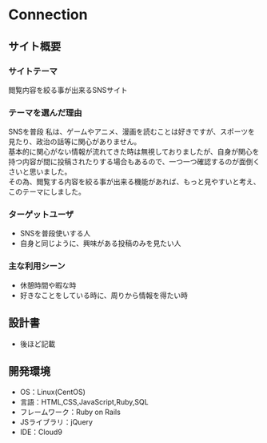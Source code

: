 # Connection

## サイト概要
### サイトテーマ
 閲覧内容を絞る事が出来るSNSサイト
​
### テーマを選んだ理由
 SNSを普段
 私は、ゲームやアニメ、漫画を読むことは好きですが、スポーツを見たり、政治の話等に関心がありません。<br>
 基本的に関心がない情報が流れてきた時は無視しておりましたが、自身が関心を持つ内容が間に投稿されたりする場合もあるので、一つ一つ確認するのが面倒くさいと思いました。<br>
 その為、閲覧する内容を絞る事が出来る機能があれば、もっと見やすいと考え、このテーマにしました。

### ターゲットユーザ
- SNSを普段使いする人
- 自身と同じように、興味がある投稿のみを見たい人
​
### 主な利用シーン
- 休憩時間や暇な時
- 好きなことをしている時に、周りから情報を得たい時
​
## 設計書
- 後ほど記載
​
## 開発環境
- OS：Linux(CentOS)
- 言語：HTML,CSS,JavaScript,Ruby,SQL
- フレームワーク：Ruby on Rails
- JSライブラリ：jQuery
- IDE：Cloud9